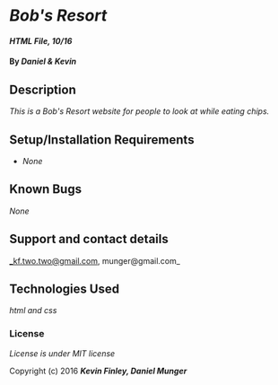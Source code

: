 # _Bob's Resort_

#### _HTML File, 10/16_

#### By _**Daniel & Kevin**_

## Description

_This is a Bob's Resort website for people to look at while eating chips._

## Setup/Installation Requirements

* _None_

## Known Bugs

_None_

## Support and contact details

_kf.two.two@gmail.com, munger@gmail.com_

## Technologies Used

_html and css_

### License

*License is under MIT license*

Copyright (c) 2016 **_Kevin Finley, Daniel Munger_**
